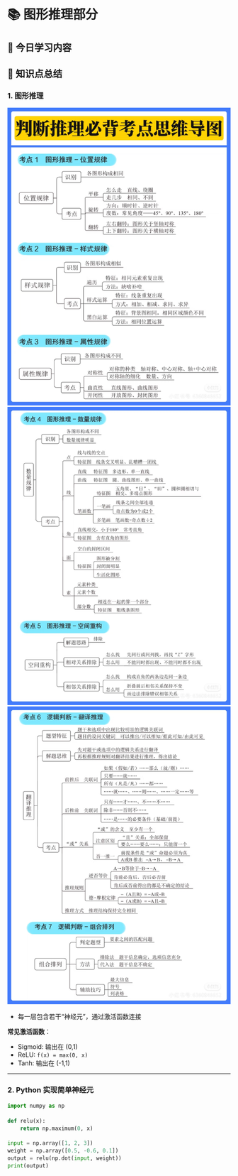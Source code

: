 # 📚 图形推理部分

## 🧠 今日学习内容

## 📝 知识点总结

### 1. 图形推理
![方法总结](images/1.jpg)
![方法总结](images/2.jpg)
![方法总结](images/3.jpg)
- 每一层包含若干“神经元”，通过激活函数连接

**常见激活函数**：
- Sigmoid: 输出在 (0,1)
- ReLU: `f(x) = max(0, x)`
- Tanh: 输出在 (-1,1)

---

### 2. Python 实现简单神经元

```python
import numpy as np

def relu(x):
    return np.maximum(0, x)

input = np.array([1, 2, 3])
weight = np.array([0.5, -0.6, 0.1])
output = relu(np.dot(input, weight))
print(output)

